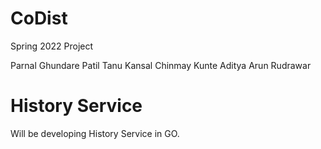 # CoDist
Spring 2022 Project

Parnal Ghundare Patil
Tanu Kansal
Chinmay Kunte
Aditya Arun Rudrawar

# History Service
Will be developing History Service in GO. 